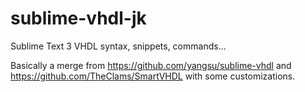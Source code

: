 # sublime-vhdl-jk
Sublime Text 3 VHDL syntax, snippets, commands...

Basically a merge from https://github.com/yangsu/sublime-vhdl and
https://github.com/TheClams/SmartVHDL with some customizations.